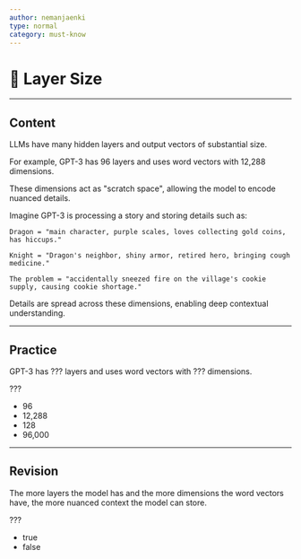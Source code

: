 ```yaml
---
author: nemanjaenki
type: normal
category: must-know
---
```


# 🧠 Layer Size

---

## Content

LLMs have many hidden layers and output vectors of substantial size.

For example, GPT-3 has 96 layers and uses word vectors with 12,288 dimensions.

These dimensions act as "scratch space", allowing the model to encode nuanced details.

Imagine GPT-3 is processing a story and storing details such as:

```
Dragon = "main character, purple scales, loves collecting gold coins, has hiccups."

Knight = "Dragon's neighbor, shiny armor, retired hero, bringing cough medicine."

The problem = "accidentally sneezed fire on the village's cookie supply, causing cookie shortage."
```

Details are spread across these dimensions, enabling deep contextual understanding.

---

## Practice

GPT-3 has ??? layers and uses word vectors with ??? dimensions.

???

- 96
- 12,288
- 128
- 96,000

---

## Revision

The more layers the model has and the more dimensions the word vectors have, the more nuanced context the model can store.

???

- true
- false
